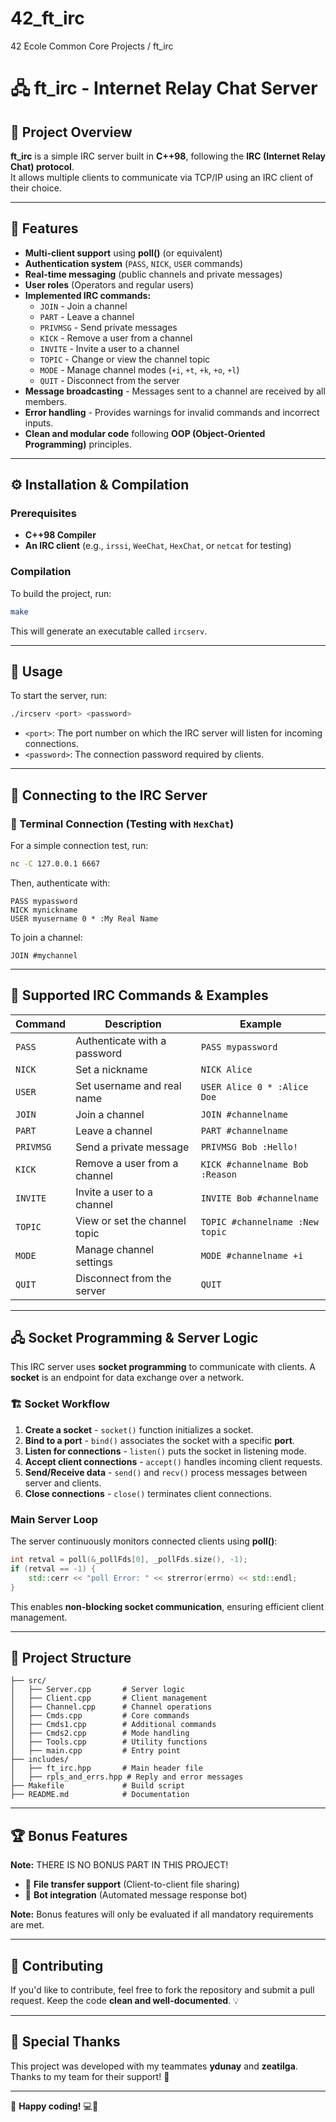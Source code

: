 # 42_ft_irc
42 Ecole Common Core Projects / ft_irc


# 🖧 ft\_irc - Internet Relay Chat Server

## 📌 Project Overview

**ft\_irc** is a simple IRC server built in **C++98**, following the **IRC (Internet Relay Chat) protocol**.\
It allows multiple clients to communicate via TCP/IP using an IRC client of their choice.

---

## 🚀 Features

- **Multi-client support** using **poll()** (or equivalent)
- **Authentication system** (`PASS`, `NICK`, `USER` commands)
- **Real-time messaging** (public channels and private messages)
- **User roles** (Operators and regular users)
- **Implemented IRC commands:**
  - `JOIN` - Join a channel
  - `PART` - Leave a channel
  - `PRIVMSG` - Send private messages
  - `KICK` - Remove a user from a channel
  - `INVITE` - Invite a user to a channel
  - `TOPIC` - Change or view the channel topic
  - `MODE` - Manage channel modes (`+i`, `+t`, `+k`, `+o`, `+l`)
  - `QUIT` - Disconnect from the server
- **Message broadcasting** - Messages sent to a channel are received by all members.
- **Error handling** - Provides warnings for invalid commands and incorrect inputs.
- **Clean and modular code** following **OOP (Object-Oriented Programming)** principles.

---

## ⚙️ Installation & Compilation

### Prerequisites

- **C++98 Compiler**
- **An IRC client** (e.g., `irssi`, `WeeChat`, `HexChat`, or `netcat` for testing)

### Compilation

To build the project, run:

```sh
make
```

This will generate an executable called `ircserv`.

---

## 🔧 Usage

To start the server, run:

```sh
./ircserv <port> <password>
```

- `<port>`: The port number on which the IRC server will listen for incoming connections.
- `<password>`: The connection password required by clients.

---

## 🔗 Connecting to the IRC Server

### 🔹 Terminal Connection (Testing with `HexChat`)

For a simple connection test, run:

```sh
nc -C 127.0.0.1 6667
```

Then, authenticate with:

```irc
PASS mypassword
NICK mynickname
USER myusername 0 * :My Real Name
```

To join a channel:

```irc
JOIN #mychannel
```

---

## 📜 Supported IRC Commands & Examples

| Command   | Description                   | Example                         |
| --------- | ----------------------------- | ------------------------------- |
| `PASS`    | Authenticate with a password  | `PASS mypassword`               |
| `NICK`    | Set a nickname                | `NICK Alice`                    |
| `USER`    | Set username and real name    | `USER Alice 0 * :Alice Doe`     |
| `JOIN`    | Join a channel                | `JOIN #channelname`             |
| `PART`    | Leave a channel               | `PART #channelname`             |
| `PRIVMSG` | Send a private message        | `PRIVMSG Bob :Hello!`           |
| `KICK`    | Remove a user from a channel  | `KICK #channelname Bob :Reason` |
| `INVITE`  | Invite a user to a channel    | `INVITE Bob #channelname`       |
| `TOPIC`   | View or set the channel topic | `TOPIC #channelname :New topic` |
| `MODE`    | Manage channel settings       | `MODE #channelname +i`          |
| `QUIT`    | Disconnect from the server    | `QUIT`                          |

---

## 🖧 **Socket Programming & Server Logic**

This IRC server uses **socket programming** to communicate with clients. A **socket** is an endpoint for data exchange over a network.

### 🏗️ **Socket Workflow**

1. **Create a socket** - `socket()` function initializes a socket.
2. **Bind to a port** - `bind()` associates the socket with a specific **port**.
3. **Listen for connections** - `listen()` puts the socket in listening mode.
4. **Accept client connections** - `accept()` handles incoming client requests.
5. **Send/Receive data** - `send()` and `recv()` process messages between server and clients.
6. **Close connections** - `close()` terminates client connections.

### **Main Server Loop**

The server continuously monitors connected clients using **poll()**:

```cpp
int retval = poll(&_pollFds[0], _pollFds.size(), -1);
if (retval == -1) {
    std::cerr << "poll Error: " << strerror(errno) << std::endl;
}
```

This enables **non-blocking socket communication**, ensuring efficient client management.

---

## 📂 Project Structure

```
├── src/
│   ├── Server.cpp       # Server logic
│   ├── Client.cpp       # Client management
│   ├── Channel.cpp      # Channel operations
│   ├── Cmds.cpp         # Core commands
│   ├── Cmds1.cpp        # Additional commands
│   ├── Cmds2.cpp        # Mode handling
│   ├── Tools.cpp        # Utility functions
│   ├── main.cpp         # Entry point
├── includes/
│   ├── ft_irc.hpp       # Main header file
│   ├── rpls_and_errs.hpp # Reply and error messages
├── Makefile             # Build script
├── README.md            # Documentation
```

---

## 🏆 **Bonus Features**
**Note:** THERE IS NO BONUS PART IN THIS PROJECT!

- 📂 **File transfer support** (Client-to-client file sharing)
- 🤖 **Bot integration** (Automated message response bot)

**Note:** Bonus features will only be evaluated if all mandatory requirements are met.

---

## 🤝 Contributing

If you'd like to contribute, feel free to fork the repository and submit a pull request. Keep the code **clean and well-documented**. 💡

---

## 🎉 Special Thanks

This project was developed with my teammates **ydunay** and **zeatilga**.\
Thanks to my team for their support! 🙌

---

🚀 **Happy coding!** 💻🎯

